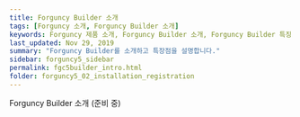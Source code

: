 ```yaml
---
title: Forguncy Builder 소개
tags: [Forguncy 소개, Forguncy Builder 소개]
keywords: Forguncy 제품 소개, Forguncy Builder 소개, Forguncy Builder 특징
last_updated: Nov 29, 2019
summary: "Forguncy Builder를 소개하고 특장점을 설명합니다."
sidebar: forguncy5_sidebar
permalink: fgc5builder_intro.html
folder: forguncy5_02_installation_registration
---
```


Forguncy Builder 소개 (준비 중)